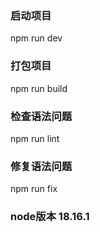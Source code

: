 ### 启动项目
npm run dev

### 打包项目
npm run build

### 检查语法问题
npm run lint 

### 修复语法问题
npm run fix

### node版本 18.16.1